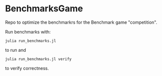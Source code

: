 # BenchmarksGame

Repo to optimize the benchmarkrs for the Benchmark game "competition".

Run benchmarks with:

```
julia run_benchmarks.jl
```

to run and

```
julia run_benchmarks.jl verify
```

to verify correctness.
